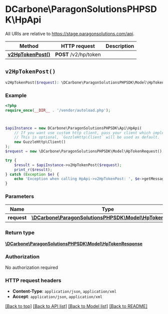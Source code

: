 # DCarbone\ParagonSolutionsPHPSDK\HpApi

All URIs are relative to https://stage.paragonsolutions.com/api.

Method | HTTP request | Description
------------- | ------------- | -------------
[**v2HpTokenPost()**](HpApi.md#v2HpTokenPost) | **POST** /v2/hp/token | 


## `v2HpTokenPost()`

```php
v2HpTokenPost($request): \DCarbone\ParagonSolutionsPHPSDK\Model\HpTokenResponse
```



### Example

```php
<?php
require_once(__DIR__ . '/vendor/autoload.php');



$apiInstance = new DCarbone\ParagonSolutionsPHPSDK\Api\HpApi(
    // If you want use custom http client, pass your client which implements `GuzzleHttp\ClientInterface`.
    // This is optional, `GuzzleHttp\Client` will be used as default.
    new GuzzleHttp\Client()
);
$request = new \DCarbone\ParagonSolutionsPHPSDK\Model\HpTokenRequest(); // \DCarbone\ParagonSolutionsPHPSDK\Model\HpTokenRequest

try {
    $result = $apiInstance->v2HpTokenPost($request);
    print_r($result);
} catch (Exception $e) {
    echo 'Exception when calling HpApi->v2HpTokenPost: ', $e->getMessage(), PHP_EOL;
}
```

### Parameters

Name | Type | Description  | Notes
------------- | ------------- | ------------- | -------------
 **request** | [**\DCarbone\ParagonSolutionsPHPSDK\Model\HpTokenRequest**](../Model/HpTokenRequest.md)|  | [optional]

### Return type

[**\DCarbone\ParagonSolutionsPHPSDK\Model\HpTokenResponse**](../Model/HpTokenResponse.md)

### Authorization

No authorization required

### HTTP request headers

- **Content-Type**: `application/json`, `application/xml`
- **Accept**: `application/json`, `application/xml`

[[Back to top]](#) [[Back to API list]](../../README.md#endpoints)
[[Back to Model list]](../../README.md#models)
[[Back to README]](../../README.md)
